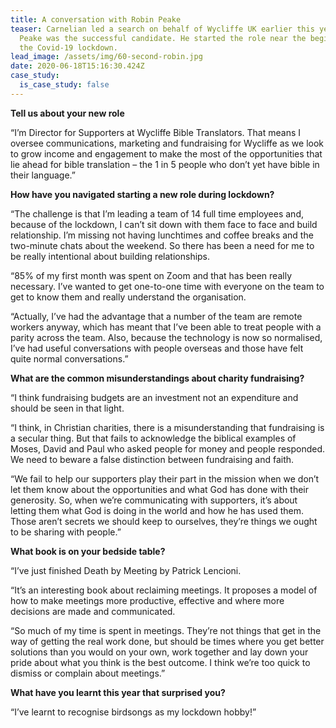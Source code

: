 ```yaml
---
title: A conversation with Robin Peake
teaser: Carnelian led a search on behalf of Wycliffe UK earlier this year. Robin
  Peake was the successful candidate. He started the role near the beginning of
  the Covid-19 lockdown.
lead_image: /assets/img/60-second-robin.jpg
date: 2020-06-18T15:16:30.424Z
case_study:
  is_case_study: false
---
```

**Tell us about your new role**

“I’m Director for Supporters at Wycliffe Bible Translators. That means I oversee communications, marketing and fundraising for Wycliffe as we look to grow income and engagement to make the most of the opportunities that lie ahead for bible translation – the 1 in 5 people who don’t yet have bible in their language.”

**How have you navigated starting a new role during lockdown?**

“The challenge is that I’m leading a team of 14 full time employees and, because of the lockdown, I can’t sit down with them face to face and build relationship. I’m missing not having lunchtimes and coffee breaks and the two-minute chats about the weekend. So there has been a need for me to be really intentional about building relationships.

“85% of my first month was spent on Zoom and that has been really necessary. I’ve wanted to get one-to-one time with everyone on the team to get to know them and really understand the organisation.

“Actually, I’ve had the advantage that a number of the team are remote workers anyway, which has meant that I’ve been able to treat people with a parity across the team. Also, because the technology is now so normalised, I’ve had useful conversations with people overseas and those have felt quite normal conversations.”

**What are the common misunderstandings about charity fundraising?**

“I think fundraising budgets are an investment not an expenditure and should be seen in that light.

“I think, in Christian charities, there is a misunderstanding that fundraising is a secular thing. But that fails to acknowledge the biblical examples of Moses, David and Paul who asked people for money and people responded. We need to beware a false distinction between fundraising and faith.

“We fail to help our supporters play their part in the mission when we don’t let them know about the opportunities and what God has done with their generosity. So, when we’re communicating with supporters, it’s about letting them what God is doing in the world and how he has used them. Those aren’t secrets we should keep to ourselves, they’re things we ought to be sharing with people.”

**What book is on your bedside table?**

“I’ve just finished Death by Meeting by Patrick Lencioni.

“It’s an interesting book about reclaiming meetings. It proposes a model of how to make meetings more productive, effective and where more decisions are made and communicated.

“So much of my time is spent in meetings. They’re not things that get in the way of getting the real work done, but should be times where you get better solutions than you would on your own, work together and lay down your pride about what you think is the best outcome. I think we’re too quick to dismiss or complain about meetings.”

**What have you learnt this year that surprised you?**

“I’ve learnt to recognise birdsongs as my lockdown hobby!”
